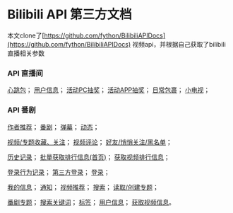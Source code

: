# Bilibili API 第三方文档
本文clone了[https://github.com/fython/BilibiliAPIDocs](https://github.com/fython/BilibiliAPIDocs)
视频api，并根据自己获取了bilibili直播相关参数
### API 直播间
[心跳包](./API.heartbeat.md)；
[用户信息](./API.getUserInfo.md)；
[活动PC抽奖](./API.Raffle.md)；
[活动APP抽奖](./API.YunYing.md)；
[日常包裹](./API.receive_daily_bag.md)；
[小电视](./API.smalltvmd)；
### API 番剧
[作者推荐](./API.author_recommend.md)；
[番剧](./API.bangumi.md)；
[弹幕](./API.comment.md)；
[动态](./API.dynamic.md)；

[视频/专题收藏、关注](./API.favourite.md)；
[视频评论](./API.feedback.md)；
[好友/悄悄关注/黑名单](./API.friend.md)；

[历史记录](./API.history.md)；
[批量获取排行信息(首页)](./API.index.md)；
[获取视频排行信息](./API.list.md)；

[登录行为记录](./API.log.md)；
[第三方登录](./API.login.3rd.md)；
[登录](./API.login.md)；

[我的信息](./API.myinfo.md)；
[通知](./API.notify.md)；
[视频推荐](./API.recommend.md)；
[搜索](./API.search.md)；
[读取/创建专题](./API.sp.md)；

[番剧专题](./API.spview.md)；
[搜索关键词](./API.suggest.md)；
[标签](./API.tags.md)；
[用户信息](./API.userinfo.md)；
[获取视频信息](./API.view.md)。